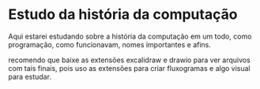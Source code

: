 # Estudo da história da computação

Aqui estarei estudando sobre a história da computação em um todo, como programação, como funcionavam, nomes importantes e afins.

recomendo que baixe as extensões excalidraw e drawio para ver arquivos com tais finais, pois uso as extensões para criar fluxogramas e algo visual para estudar.
